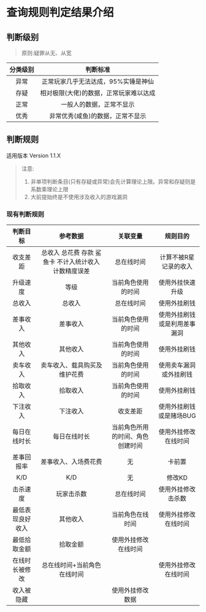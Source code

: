 # 查询规则判定结果介绍

## 判断级别
>原则:疑罪从无、从宽

|分类级别|判断标准|
|:---:|:---:|
|异常|正常玩家几乎无法达成，95%实锤是神仙|
|存疑|相对极限(大佬)的数据，正常玩家难以达成|
|正常|一般人的数据，正常不显示|
|优秀|非常优秀(咸鱼)的数据，正常不显示|

## 判断规则
适用版本 Version 1.1.X
> 注意:
> 1. 非单项判断条目(只有存疑或异常)会先计算理论上限。异常和存疑则是系数乘理论上限
> 2. 大前提始终是不使用涉及收入的游戏漏洞

### 现有判断规则
|判断目标|参考数据|关联变量|规则目的|
|:---:|:---:|:---:|:---:|
|收支差距|总收入 总花费 存款 鲨鱼卡 不计入统计收入 计数精度误差|总在线时间|计算不被R星记录的收入|
|升级速度|等级|当前角色使用的时间|使用外挂快速升级|
|总收入|总收入|总在线时间|使用外挂刷钱|
|差事收入|差事收入|当前角色使用的时间|使用外挂刷钱或是利用差事漏洞|
|其他收入|其他收入|当前角色使用的时间|使用外挂刷钱|
|卖车收入|卖车收入、载具购买及维护花费|当前角色使用的时间|使用卖车漏洞或外挂刷钱|
|拾取收入|拾取收入|当前角色使用的时间|使用外挂刷钱|
|下注收入|下注收入|收支差距|使用外挂刷钱或是赌场BUG|
|每日在线时长|每日在线时长|当前角色所用的时间、角色创建时间|使用外挂修改在线时间|
|差事回报率|差事收入、入场费花费|无|卡前置|
|K/D|K/D|无|修改KD|
|击杀速度|玩家击杀数|总在线时间|使用外挂修改击杀数|
|最低表现良好收入|其他收入|当前角色在线时间|使用外挂修改在线时间|
|最低拾取金额|拾取金额|使用外挂修改在线时间|
|在线时长被修改|总在线时间+当前角色在线时间||使用外挂修改在线时间|
|收入被隐藏||使用外挂修改数据|

